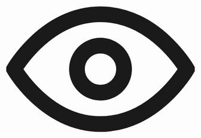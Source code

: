 <!-- filepath: /public/imgs/eye.svg -->
<svg xmlns="http://www.w3.org/2000/svg" fill="none" viewBox="0 0 24 24" stroke="currentColor">
  <path stroke="currentColor" stroke-width="2" d="M1 12s4-7 11-7 11 7 11 7-4 7-11 7S1 12 1 12z"/>
  <circle cx="12" cy="12" r="3" stroke="currentColor" stroke-width="2"/>
</svg>